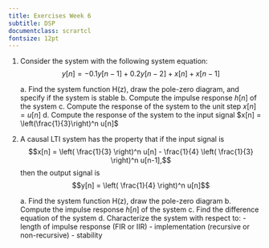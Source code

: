 ```yaml
---
title: Exercises Week 6
subtitle: DSP
documentclass: scrartcl
fontsize: 12pt
---
```



1. Consider the system with the following system equation:
$$y[n] = -0.1 y[n-1] + 0.2 y[n-2] + x[n] + x[n-1]$$

    a. Find the system function H(z), draw the pole-zero diagram, and specify if the system is stable
    b. Compute the impulse response $h[n]$ of the system
    c. Compute the response of the system to the unit step $x[n] = u[n]$
    d. Compute the response of the system to the input signal $x[n] = \left(\frac{1}{3}\right)^n u[n]$

2. A causal LTI system has the property that if the input signal is 
$$x[n] = \left( \frac{1}{3} \right)^n u[n] - \frac{1}{4} \left( \frac{1}{3} \right)^n u[n-1],$$
then the output signal is
$$y[n] = \left( \frac{1}{4} \right)^n u[n]$$

    a. Find the system function H(z), draw the pole-zero diagram
    b. Compute the impulse response $h[n]$ of the system
    c. Find the difference equation of the system
    d. Characterize the system with respect to:
        - length of impulse response (FIR or IIR)
        - implementation (recursive or non-recursive)
        - stability
